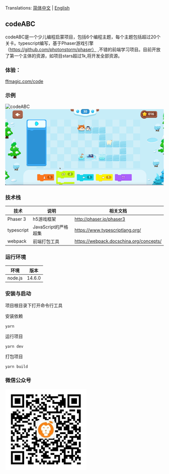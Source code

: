 
Translations: [简体中文](README.md) | [English](README-en.md) 

## codeABC
codeABC是一个少儿编程启蒙项目，包括6个编程主题，每个主题包括超过20个关卡。typescript编写，基于Phaser游戏引擎（https://github.com/photonstorm/phaser） ,不错的前端学习项目。目前开放了第一个主体的资源，如项目stars超过1k,将开发全部资源。
   
### 体验：
[ffmagic.com/code](https://www.ffmagic.com/code)

### 示例
![codeABC](docs/screen_1.gif)
![codeABC](docs/screen_2.gif)


### 技术栈

| 技术       | 说明                 | 相关文档                                |
| ---------- | -------------------- | --------------------------------------- |
| Phaser 3   | h5游戏框架           | http://phaser.io/phaser3                |
| typescript | JavaScript的严格超集 | https://www.typescriptlang.org/         |
| webpack    | 前端打包工具         | https://webpack.docschina.org/concepts/ |

### 运行环境

| 环境    | 版本   |
| ------- | ------ |
| node.js | 14.6.0 |

### 安装与启动

项目根目录下打开命令行工具

安装依赖

```shell
yarn
```

运行项目

```shell
yarn dev
```

打包项目

```shell
yarn build
```

### 微信公众号
![CodeABC](docs/wechat_official_account.jpg)

